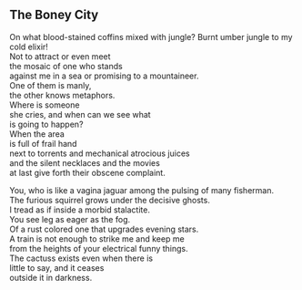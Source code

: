 The Boney City
--------------
On what blood-stained coffins mixed with jungle? Burnt umber jungle to my cold elixir!  
Not to attract or even meet  
the mosaic of one who stands  
against me in a sea or promising to a mountaineer.  
One of them is manly,  
the other knows metaphors.  
Where is someone  
she cries, and when can we see what  
is going to happen?  
When the area  
is full of frail hand  
next to torrents and mechanical atrocious juices  
and the silent necklaces and the movies  
at last give forth their obscene complaint.  
  
You, who is like a vagina jaguar among the pulsing of many fisherman.  
The furious squirrel grows under the decisive ghosts.  
I tread as if inside a morbid stalactite.  
You see leg as eager as the fog.  
Of a rust colored one that upgrades evening stars.  
A train is not enough to strike me and keep me  
from the heights of your electrical funny things.  
The cactuss exists even when there is  
little to say, and it ceases  
outside it in darkness.  
